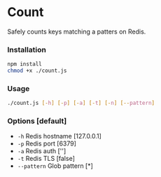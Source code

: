 # Count

Safely counts keys matching a patters on Redis.

### Installation

```bash
npm install
chmod +x ./count.js
```

### Usage

```bash
./count.js [-h] [-p] [-a] [-t] [-n] [--pattern]
```

### Options [default]
* `-h` Redis hostname [127.0.0.1]
* `-p` Redis port [6379]
* `-a` Redis auth ['']
* `-t` Redis TLS [false]
* `--pattern` Glob pattern [\*]
